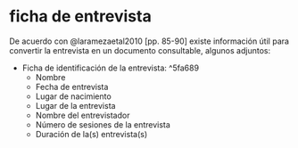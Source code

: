 # ficha de entrevista

De acuerdo con @laramezaetal2010 [pp. 85-90] existe información útil para convertir la entrevista en un documento consultable, algunos adjuntos:

* Ficha de identificación de la entrevista: ^5fa689
  * Nombre
  * Fecha de entrevista
  * Lugar de nacimiento
  * Lugar de la entrevista
  * Nombre del entrevistador
  * Número de sesiones de la entrevista
  * Duración de la(s) entrevista(s)
